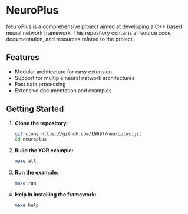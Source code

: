 # NeuroPlus

NeuroPlus is a comprehensive project aimed at developing a C++ based neural network framework. This repository contains all source code, documentation, and resources related to the project.

## Features

- Modular architecture for easy extension
- Support for multiple neural network architectures
- Fast data processing
- Extensive documentation and examples

## Getting Started

1. **Clone the repository:**
    ```bash
    git clone https://github.com/LN697/neuroplus.git
    cd neuroplus
    ```
2. **Build the XOR example:**
    ```bash
    make all
    ```
3. **Run the example:**
    ```bash
    make run
    ```
4. **Help in installing the framework:**
    ```bash
    make help
    ```